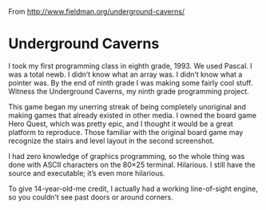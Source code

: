 From http://www.fieldman.org/underground-caverns/

Underground Caverns
===================

I took my first programming class in eighth grade, 1993. We used Pascal. I was a total newb. I didn’t know what an array was. I didn’t know what a pointer was. By the end of ninth grade I was making some fairly cool stuff. Witness the Underground Caverns, my ninth grade programming project.

This game began my unerring streak of being completely unoriginal and making games that already existed in other media. I owned the board game Hero Quest, which was pretty epic, and I thought it would be a great platform to reproduce. Those familiar with the original board game may recognize the stairs and level layout in the second screenshot.

I had zero knowledge of graphics programming, so the whole thing was done with ASCII characters on the 80×25 terminal. Hilarious. I still have the source and executable; it’s even more hilarious.

To give 14-year-old-me credit, I actually had a working line-of-sight engine, so you couldn’t see past doors or around corners.